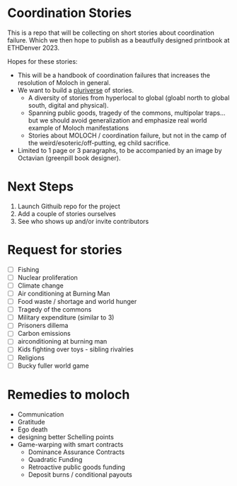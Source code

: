 # Coordination Stories

This is a repo that will be collecting on short stories about coordination failure.  Which we then hope to publish as a beautfully designed printbook at ETHDenver 2023.

Hopes for these stories:
- This will be a handbook of coordination failures that increases the resolution of Moloch in general.
- We want to build a [pluriverse](https://pluriverse.wtf/) of stories.  
    - A diversity of stories from hyperlocal to global (gloabl north to global south, digital and physical).
    - Spanning public goods, tragedy of the commons, multipolar traps… but we should avoid generalization and emphasize real world example of Moloch manifestations
    - Stories about MOLOCH / coordination failure, but not in the camp of the weird/esoteric/off-putting, eg child sacrifice.
- Limited to 1 page or 3 paragraphs, to be accompanied by an image by Octavian (greenpill book designer).

# Next Steps

1. Launch Githuib repo for the project
2. Add a couple of stories ourselves
3. See who shows up and/or invite contributors

# Request for stories

- [ ] Fishing
- [ ] Nuclear proliferation
- [ ] Climate change
- [ ] Air conditioning at Burning Man
- [ ] Food waste / shortage and world hunger
- [ ] Tragedy of the commons
- [ ] Military expenditure (similar to 3)
- [ ] Prisoners dillema
- [ ] Carbon emissions
- [ ] airconditioning at burning man
- [ ] Kids fighting over toys - sibling rivalries
- [ ] Religions
- [ ] Bucky fuller world game

# Remedies to moloch
- Communication
- Gratitude
- Ego death
- designing better Schelling points
- Game-warping with smart contracts
  - Dominance Assurance Contracts
  - Quadratic Funding
  - Retroactive public goods funding
  - Deposit burns / conditional payouts
